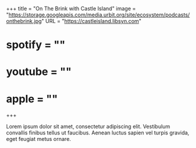 +++
title = "On The Brink with Castle Island"
image = "https://storage.googleapis.com/media.urbit.org/site/ecosystem/podcasts/onthebrink.jpg"
URL = "https://castleisland.libsyn.com"
# spotify = ""
# youtube = ""
# apple = ""
+++

Lorem ipsum dolor sit amet, consectetur adipiscing elit. Vestibulum convallis finibus tellus ut faucibus. Aenean luctus sapien vel turpis gravida, eget feugiat metus ornare.
